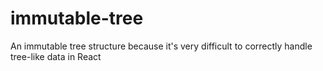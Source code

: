 # immutable-tree
An immutable tree structure because it's very difficult to correctly handle tree-like data in React
